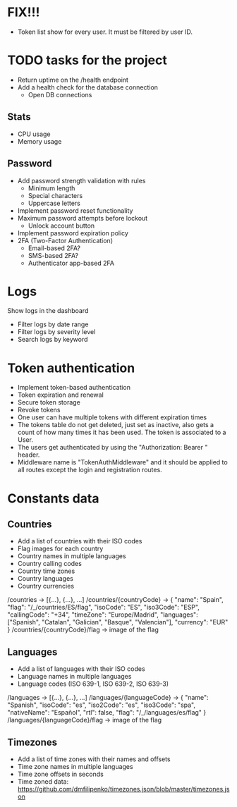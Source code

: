 
# FIX!!!

* Token list show for every user. It must be filtered by user ID.

# TODO tasks for the project

* Return uptime on the /health endpoint
* Add a health check for the database connection
    * Open DB connections

## Stats

* CPU usage
* Memory usage

## Password

* Add password strength validation with rules
    * Minimum length
    * Special characters
    * Uppercase letters
* Implement password reset functionality
* Maximum password attempts before lockout
    * Unlock account button
* Implement password expiration policy
* 2FA (Two-Factor Authentication)
    * Email-based 2FA?
    * SMS-based 2FA?
    * Authenticator app-based 2FA
# Logs

Show logs in the dashboard
* Filter logs by date range
* Filter logs by severity level
* Search logs by keyword

# Token authentication

* Implement token-based authentication
* Token expiration and renewal
* Secure token storage
* Revoke tokens
* One user can have multiple tokens with different expiration times
* The tokens table do not get deleted, just set as inactive, also gets a count of how many times it has been used. The token is associated to a User.
* The users get authenticated by using the "Authorization: Bearer <token>" header.
* Middleware name is "TokenAuthMiddleware" and it should be applied to all routes except the login and registration routes.

# Constants data

## Countries

* Add a list of countries with their ISO codes
* Flag images for each country
* Country names in multiple languages
* Country calling codes
* Country time zones
* Country languages
* Country currencies

/countries -> [{...}, {...}, ...]
/countries/{countryCode} -> {
  "name": "Spain",
  "flag": "/_/countries/ES/flag",
  "isoCode": "ES",
  "iso3Code": "ESP",
  "callingCode": "+34",
  "timeZone": "Europe/Madrid",
  "languages": ["Spanish", "Catalan", "Galician", "Basque", "Valencian"],
  "currency": "EUR"
}
/countries/{countryCode}/flag -> image of the flag

## Languages

* Add a list of languages with their ISO codes
* Language names in multiple languages
* Language codes (ISO 639-1, ISO 639-2, ISO 639-3)

/languages -> [{...}, {...}, ...]
/languages/{languageCode} -> {
    "name": "Spanish",
    "isoCode": "es",
    "iso2Code": "es",
    "iso3Code": "spa",
    "nativeName": "Español",
    "rtl": false,
    "flag": "/_/languages/es/flag"
}
/languages/{languageCode}/flag -> image of the flag

## Timezones

* Add a list of time zones with their names and offsets
* Time zone names in multiple languages
* Time zone offsets in seconds
* Time zoned data: https://github.com/dmfilipenko/timezones.json/blob/master/timezones.json



